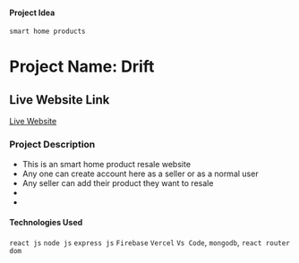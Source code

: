 #### Project Idea 
`smart home products`

# Project Name: Drift

## Live Website Link
[Live Website](link)

### Project Description
* This is an smart home product resale website
* Any one can create account here as a seller or as a normal user
* Any seller can add their product they want to resale
* 
* 

#### Technologies Used
`react js` `node js` `express js` `Firebase` `Vercel` `Vs Code`, `mongodb`, `react router dom`